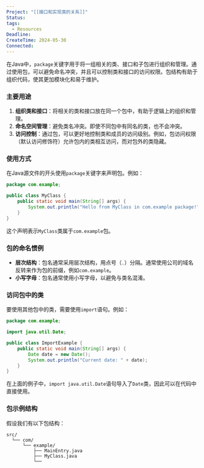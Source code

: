 ```yaml
---
Project: "[[接口和实现类的关系]]"
Status: 
tags:
  - Resources
Deadline: 
CreateTime: 2024-05-30
Connected: 
---
```

在Java中，`package`关键字用于将一组相关的类、接口和子包进行组织和管理。通过使用包，可以避免命名冲突，并且可以控制类和接口的访问权限。包结构有助于组织代码，使其更加模块化和易于维护。

### 主要用途

1. **组织类和接口**：将相关的类和接口放在同一个包中，有助于逻辑上的组织和管理。
2. **命名空间管理**：避免类名冲突。即使不同包中有同名的类，也不会冲突。
3. **访问控制**：通过包，可以更好地控制类和成员的访问级别。例如，包访问权限（默认访问修饰符）允许包内的类相互访问，而对包外的类隐藏。

### 使用方式

在Java源文件的开头使用`package`关键字来声明包。例如：

```java
package com.example;

public class MyClass {
    public static void main(String[] args) {
        System.out.println("Hello from MyClass in com.example package!");
    }
}
```

这个声明表示`MyClass`类属于`com.example`包。

### 包的命名惯例

- **层次结构**：包名通常采用层次结构，用点号（`.`）分隔。通常使用公司的域名反转来作为包的前缀，例如`com.example`。
- **小写字母**：包名通常使用小写字母，以避免与类名混淆。

### 访问包中的类

要使用其他包中的类，需要使用`import`语句。例如：

```java
package com.example;

import java.util.Date;

public class ImportExample {
    public static void main(String[] args) {
        Date date = new Date();
        System.out.println("Current date: " + date);
    }
}
```

在上面的例子中，`import java.util.Date`语句导入了`Date`类，因此可以在代码中直接使用。

### 包示例结构

假设我们有以下包结构：
```
src/
  └── com/
      └── example/
          ├── MainEntry.java
          ├── MyClass.java
          └──
